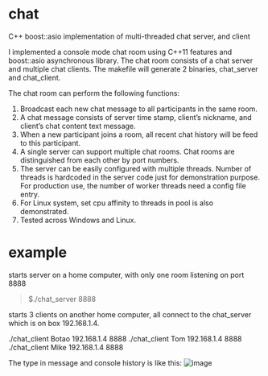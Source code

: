 # chat
C++ boost::asio implementation of multi-threaded chat server, and client

I implemented a console mode chat room using C++11 features and boost::asio asynchronous library. The chat room consists of a chat server and multiple chat clients. The makefile will generate 2 binaries, chat_server and chat_client.

The chat room can perform the following functions:
1.	Broadcast each new chat message to all participants in the same room.
2.	A chat message consists of server time stamp, client’s nickname, and client’s chat content text message.
3.	When a new participant joins a room, all recent chat history will be feed to this participant.
4.	A single server can support multiple chat rooms. Chat rooms are distinguished from each other by port numbers.
5.	The server can be easily configured with multiple threads. Number of threads is hardcoded in the server code just for demonstration purpose. For production use, the number of worker threads need a config file entry.
6.	For Linux system, set cpu affinity to threads in pool is also demonstrated.
7.	Tested across Windows and Linux.

# example
starts server on a home computer, with only one room listening on port 8888
>$./chat_server 8888

starts 3 clients on another home computer, all connect to the chat_server which is on box 192.168.1.4.

./chat_client Botao 192.168.1.4 8888
./chat_client Tom 192.168.1.4 8888
./chat_client Mike 192.168.1.4 8888

The type in message and console history is like this:
![image](https://github.com/botaojia/chat/blob/master/example.png)
